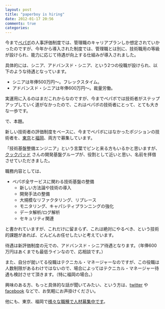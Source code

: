 ```yaml
---
layout: post
title: "paperboy is hiring"
date: 2012-01-17 20:56
comments: true
categories: 
---
```


今まで[ペパボ](http://www.paperboy.co.jp/)の人事評価制度では、管理職のキャリアプランしか想定されていかったのですが、今年から導入された制度では、管理職とは別に、技術職用の等級が設けられ、能力に応じて待遇が向上する仕組みが導入されました。

具体的には、シニア、アドバンスド・シニア、という2つの役職が設けられ、以下のような待遇となっています。

 * シニアは年俸500万円〜。フレックスタイム。
 * アドバンスド・シニアは年俸600万円〜。裁量労働。

実運用に入るのはまだこれからなのですが、今までペパボでは技術者がステップアップしていく道がなかったので、これはペパボの技術者にとって、とても大きな一歩です。

で、本題。

新しい技術者の評価制度をベースに、今までペパボにはなかったポジションの技術者を、[東京](https://js01.jposting.net/paperboy/u/recruit/job.phtml?job_code=23)と[福岡](https://js01.jposting.net/paperboy/u/recruit/job.phtml?job_code=24)、両方で募集しています。

「技術基盤整備エンジニア」という言葉でピンと来る方もいるかと思いますが、[クックパッド](http://cookpad.com/) さんの開発基盤グループが、役割として近いと思い、名前を拝借させていただきました。

職務内容としては、

 * ペパボ全サービスに関わる技術基盤の整備
   * 新しい方法論や技術の導入
   * 開発手法の整備
   * 大規模なリファクタリング、リプレース
   * モニタリング、キャパシティプランニングの強化
   * データ解析/ログ解析
   * セキュリティ関連

と書かれていますが、これだけに留まらず、これは絶対にやるべき、という技術的課題があれば、どんどんお任せしたいと考えています。

待遇は新評価制度の元での、アドバンスド・シニア待遇となります。（年俸600万円はあくまでも最低ラインなので、応相談です。）

また、自分が就いてる役職はテクニカル・マネージャーなのですが、この役職は人数制限があるわけではないので、場合によってはテクニカル・マネージャー待遇も検討させて頂きます。（特に福岡の場合。）

興味のある方、もっと具体的な話が聞いてみたい、という方は、[twitter](http://twitter.com/gosukenator) や [facebook](http://www.facebook.com/gosukenator) などで、お気軽にお声掛けください。

他にも、東京、福岡で[様々な職種で人材募集中です](https://js01.jposting.net/paperboy/u/recruit/job.phtml)。
